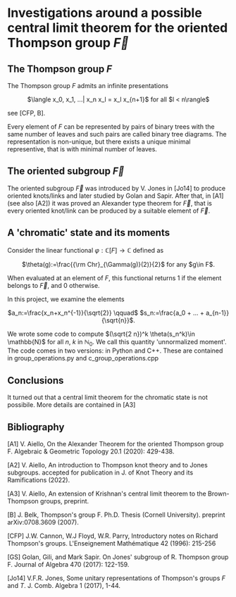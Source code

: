 # Investigations around a possible central limit theorem for the oriented Thompson group $\vec{F}$

## The Thompson group $F$
The Thompson group $F$ admits an infinite presentations 
<p align="center">
$\langle x_0, x_1, ...| x_n x_l = x_l x_{n+1}$ for all $l < n\rangle$
</p>
see [CFP, B].

Every element of $F$ can be represented by pairs of binary trees with the same number of leaves and such pairs are called binary tree diagrams. 
The representation is non-unique, but there exists a unique minimal representive, that is with minimal number of leaves.

## The oriented subgroup $\vec{F}$
The oriented subgroup $\vec{F}$ was introduced by V. Jones in [Jo14] to produce oriented knots/links and later studied by Golan and Sapir. 
After that, in [A1] (see also [A2]) it was proved an Alexander type theorem for $\vec{F}$, that is every oriented knot/link can be produced by a suitable element of $\vec{F}$.

## A 'chromatic' state and its moments
Consider the linear functional $\varphi: \mathbb{C}[F] \to \mathbb{C}$ defined as
<p align="center">
 $\theta(g):=\frac{{\rm Chr}_{\Gamma(g)}(2)}{2}$ for any $g\in F$.
</p>
 
 When evaluated at an element of $F$, this functional returns $1$ if the element belongs to $\vec{F}$, and $0$ otherwise.

In this project, we examine the elements
<p align="center">
 $a_n:=\frac{x_n+x_n^{-1}}{\sqrt{2}} \qquad$       $s_n:=\frac{a_0 + ... + a_{n-1}}{\sqrt{n}}$.
</p>


We wrote some code to compute $(\sqrt{2 n})^k \theta(s_n^k)\in \mathbb{N}$ for all $n$, $k$ in $\mathbb{N}_0$.
We call this quantity 'unnormalized moment'. The code comes in two versions: in Python and C++.
These are contained in group_operations.py and c_group_operations.cpp

## Conclusions

It turned out that a central limit theorem for the chromatic state is not possibile. 
More details are contained in [A3]

## Bibliography
[A1] V. Aiello, On the Alexander Theorem for the oriented Thompson group F. Algebraic & Geometric Topology 20.1 (2020): 429-438.

[A2] V. Aiello, An introduction to Thompson knot theory and to Jones subgroups. accepted for publication in J. of Knot Theory and its Ramifications (2022).

[A3] V. Aiello, An extension of Krishnan's central limit theorem to the Brown-Thompson groups, preprint.

[B] J. Belk, Thompson's group F. Ph.D. Thesis (Cornell University).  preprint arXiv:0708.3609 (2007).

[CFP]
J.W. Cannon, W.J Floyd,   W.R. Parry, 
Introductory notes on Richard Thompson's groups.
L'Enseignement  Mathématique
42 (1996): 215-256

[GS] Golan, Gili, and Mark Sapir. On Jones' subgroup of R. Thompson group F. Journal of Algebra 470 (2017): 122-159.

[Jo14] V.F.R. Jones, Some unitary representations of Thompson's groups $F$ and $T$. J. Comb. Algebra 1 (2017), 1-44.

